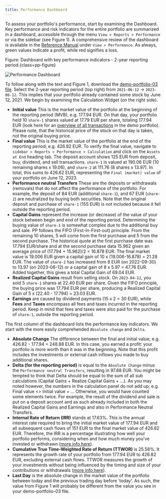 ```yaml
---
title: Performance Dashboard
---
```

To assess your portfolio's performance, start by examining the Dashboard. Key performance and risk indicators for the entire portfolio are summarized in a dashboard, accessible through the menu `View > Reports > Performance` or via the sidebar (see Figure 1). A comprehensive review of the dashboard is available in the [Reference Manual](../reference/view/reports/performance/index.md) under `View > Performance`. As always, green values indicate a profit, while red signifies a loss.

Figure: Dashboard with key performance indicators - 2-year reporting period.{class=pp-figure}

![Performance Dashboard](../reference/view/reports/performance/images/performance-dashboard-2yrs.png)

To follow along with the text and Figure 1, download the [demo-portfolio-03 file](../assets/demo-portfolio-03.xml). Select the 2-year reporting period (top right) from `2021-06-12` &rarr; `2023-06-12`. This implies that your portfolio already contained some stock by June 12, 2021. We begin by examining the Calculation Widget (on the right side).

- **Initial value** This is the market value of the portfolio at the beginning of the reporting period (MVB), e.g. 177.94 EUR. On that day, your portfolio held 10 `share-1` shares valued at 17.79 EUR per share, totaling 177.94 EUR (look here for an [overview of all transactions](../concepts/performance/images/info-irr-example-transactions.png) in the demo portfolio). Please note, that the historical price of the stock on that day is taken, not the original buying price.
- **Final value** This is the market value of the portfolio at the end of the reporting period; e.g. 426.82 EUR. To verify the final value, navigate to `sidebar > Reports > Performance > Calculation` and click on the `Assets at End` heading tab. The deposit account shows 125 EUR from deposit, buy, dividend, and sell transactions. `share-1` is valued at 190.06 EUR (10 remaining shares x 19.06), and `share-2` at 111.76 (8 shares x 13.97). In total, this sums to 426.62 EUR, representing the `Final (market) value` of your portfolio on June 12, 2023. 
- **Performance neutral Transfers** These are the deposits or withdrawals (removals) that do not affect the performance of the portfolio. For example,  the deposit of 84 EUR (additional `share-1`), and 67 EUR (`share-2`) are neutralized by buying both securities. Note that the original deposit and purchase of `share-1` (155 EUR) is not included because it fell outside the reporting period.
- **Capital Gains** represent the increase (or decrease) of the value of your stock between begin and end of the reporting period. Determining the buying value of `share-1` is somewhat complex due to the additional buy and sale. PP follows the FIFO (First-In-First-out) principle. From the remaining 10 shares, 5 will come from the first purchase and 5 from the second purchase. The historical quote at the first purchase date was 17.794 EUR/share and at the second purchase data 15.962 given an average price of (17.794 + 15.962)/2 = 16.878 EUR. The final market value is 19.006 EUR given a capital gain of 10 x (19.006-16.878) = 21.28 EUR. The value of `share-2` has increased from 8 EUR (on 2022-09-30) to 13.97 (on 2023-06-12) or a capital gain of 8 x 5.97 = 47.76 EUR. Added together, this gives a total Capital Gain of 69.04 EUR.
- **Realized Capital Gains** result from selling stock. On `2023-04-12`, you sold 5 `share-1` shares at 22.40 EUR per share. Given the FIFO principle, the buying price was 17.794 EUR per share, producing a Realized Capital Gain of 5 x (22.40 - 17.794) = 23.03 EUR.
- **Earnings** are caused by dividend payments (15 x 2 = 30 EUR), while **Fees** and **Taxes** encompass all fees and taxes incurred in the reporting period. Keep in mind that fees and taxes were also paid for the purchase of `share-1`, outside the reporting period.

The first column of the dashboard lists the performance key indicators. We start with the more easily comprehended `Absolute change` and `Delta`.

- **Absolute Change** The difference between the final and initial value; e.g. 426.82 - 177.94 = 248.88 EUR. In this case, you earned a profit: your portfolio is more worth than it was in the beginning. Note that this profit includes the investments or external cash inflows you made to buy additional shares.
- **Delta (for the reporting period)** is equal to the `Absolute Change` minus the `Performance neutral Transfers`, resulting in 97.88 EUR. You might be tempted to think that Delta should be equal to the sum of all sub calculations (Capital Gains + Realize Capital Gains + ...). As you may noted however, the numbers in the calculation panel do not add up; e.g. Final value <> Initial value + ... Otherwise, you would have counted some elements twice. For example, the result of the dividend and sale is put on a deposit account and as such already included in both the Realized Capital Gains and Earnings and also in Performance Neutral Transfers.
- **Internal Rate of Return (IRR)** stands at 17.63%. This is the annual interest rate required to bring the initial market value of 177.94 EUR and all subsequent cash flows of 151 EUR to the final market value of 426.82 EUR. Therefore, the IRR is a percentage illustrating how well your portfolio performs, considering when and how much money you've invested or withdrawn ([more info here](../concepts/performance/money-weighted.md)).
- **Cumulative True Time-Weighted Rate of Return (TTWOR)** is 25.58%. It represents the growth rate of your portfolio from 177.94 EUR to 426.82 EUR, excluding external cash flows. TTWOR measures the growth of your investments without being influenced by the timing and size of your contributions or withdrawals ([more info here](../concepts/performance/time-weighted.md)).
- **Last Day** is the absolute change in the market value of the portfolio between today and the previous trading day before 'today'. As such, the value from Figure 1 will probably be different from the value you see in your demo-portfolio-03 file.